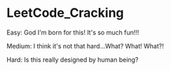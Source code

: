 # LeetCode_Cracking

Easy: God I'm born for this! It's so much fun!!!

Medium: I think it's not that hard...What? What! What?!

Hard: Is this really designed by human being?
